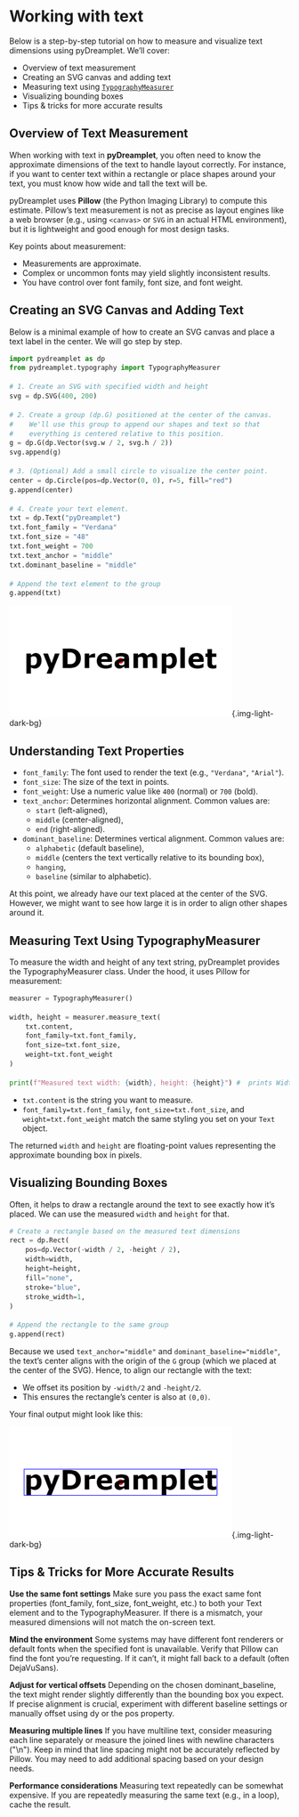 # Working with text

Below is a step-by-step tutorial on how to measure and visualize text dimensions using pyDreamplet. We’ll cover:

- Overview of text measurement
- Creating an SVG canvas and adding text
- Measuring text using [`TypographyMeasurer`](../reference/typography/index.md#typographymeasurer)
- Visualizing bounding boxes
- Tips & tricks for more accurate results

## Overview of Text Measurement

When working with text in **pyDreamplet**, you often need to know the approximate dimensions of the text to handle layout correctly. For instance, if you want to center text within a rectangle or place shapes around your text, you must know how wide and tall the text will be.

pyDreamplet uses **Pillow** (the Python Imaging Library) to compute this estimate. Pillow’s text measurement is not as precise as layout engines like a web browser (e.g., using `<canvas>` or `SVG` in an actual HTML environment), but it is lightweight and good enough for most design tasks.

Key points about measurement:

- Measurements are approximate.
- Complex or uncommon fonts may yield slightly inconsistent results.
- You have control over font family, font size, and font weight.

## Creating an SVG Canvas and Adding Text

Below is a minimal example of how to create an SVG canvas and place a text label in the center. We will go step by step.

```py
import pydreamplet as dp
from pydreamplet.typography import TypographyMeasurer

# 1. Create an SVG with specified width and height
svg = dp.SVG(400, 200)

# 2. Create a group (dp.G) positioned at the center of the canvas.
#    We'll use this group to append our shapes and text so that
#    everything is centered relative to this position.
g = dp.G(dp.Vector(svg.w / 2, svg.h / 2))
svg.append(g)

# 3. (Optional) Add a small circle to visualize the center point.
center = dp.Circle(pos=dp.Vector(0, 0), r=5, fill="red")
g.append(center)

# 4. Create your text element.
txt = dp.Text("pyDreamplet")
txt.font_family = "Verdana"
txt.font_size = "48"
txt.font_weight = 700
txt.text_anchor = "middle"
txt.dominant_baseline = "middle"

# Append the text element to the group
g.append(txt)
```

![Current state](assets/text_measure_01.png){.img-light-dark-bg}

## Understanding Text Properties

- `font_family`: The font used to render the text (e.g., `"Verdana"`, `"Arial"`).
- `font_size`: The size of the text in points.
- `font_weight`: Use a numeric value like `400` (normal) or `700` (bold).
- `text_anchor`: Determines horizontal alignment. Common values are:
    - `start` (left-aligned),
    - `middle` (center-aligned),
    - `end` (right-aligned).
- `dominant_baseline`: Determines vertical alignment. Common values are:
    - `alphabetic` (default baseline),
    - `middle` (centers the text vertically relative to its bounding box),
    - `hanging`,
    - `baseline` (similar to alphabetic).

At this point, we already have our text placed at the center of the SVG. However, we might want to see how large it is in order to align other shapes around it.

## Measuring Text Using TypographyMeasurer

To measure the width and height of any text string, pyDreamplet provides the TypographyMeasurer class. Under the hood, it uses Pillow for measurement:

```py
measurer = TypographyMeasurer()

width, height = measurer.measure_text(
    txt.content,
    font_family=txt.font_family,
    font_size=txt.font_size,
    weight=txt.font_weight
)

print(f"Measured text width: {width}, height: {height}") #  prints Width: 347.0, Height: 47.0
```

- `txt.content` is the string you want to measure.
- `font_family=txt.font_family`, `font_size=txt.font_size`, and `weight=txt.font_weight` match the same styling you set on your `Text` object.

The returned `width` and `height` are floating-point values representing the approximate bounding box in pixels.

## Visualizing Bounding Boxes
Often, it helps to draw a rectangle around the text to see exactly how it’s placed. We can use the measured `width` and `height` for that.

```py
# Create a rectangle based on the measured text dimensions
rect = dp.Rect(
    pos=dp.Vector(-width / 2, -height / 2),
    width=width,
    height=height,
    fill="none",
    stroke="blue",
    stroke_width=1,
)

# Append the rectangle to the same group
g.append(rect)
```

Because we used `text_anchor="middle"` and `dominant_baseline="middle"`, the text’s center aligns with the origin of the `G` group (which we placed at the center of the SVG). Hence, to align our rectangle with the text:

- We offset its position by `-width/2` and `-height/2`.
- This ensures the rectangle’s center is also at `(0,0)`.

Your final output might look like this:

![Current state](assets/text_measure_02.png){.img-light-dark-bg}

## Tips & Tricks for More Accurate Results

**Use the same font settings**
Make sure you pass the exact same font properties (font_family, font_size, font_weight, etc.) to both your Text element and to the TypographyMeasurer. If there is a mismatch, your measured dimensions will not match the on-screen text.

**Mind the environment**
Some systems may have different font renderers or default fonts when the specified font is unavailable. Verify that Pillow can find the font you’re requesting. If it can’t, it might fall back to a default (often DejaVuSans).

**Adjust for vertical offsets**
Depending on the chosen dominant_baseline, the text might render slightly differently than the bounding box you expect. If precise alignment is crucial, experiment with different baseline settings or manually offset using dy or the pos property.

**Measuring multiple lines**
If you have multiline text, consider measuring each line separately or measure the joined lines with newline characters ("\n"). Keep in mind that line spacing might not be accurately reflected by Pillow. You may need to add additional spacing based on your design needs.

**Performance considerations**
Measuring text repeatedly can be somewhat expensive. If you are repeatedly measuring the same text (e.g., in a loop), cache the result.